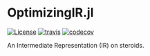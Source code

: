 # OptimizingIR.jl

[![License][license-img]](LICENSE)
[![travis][travis-img]][travis-url]
[![codecov][codecov-img]][codecov-url]

[license-img]: http://img.shields.io/badge/license-MIT-brightgreen.svg?style=flat-square
[travis-img]: https://img.shields.io/travis/felipenoris/OptimizingIR.jl/master.svg?logo=travis&label=Linux&style=flat-square
[travis-url]: https://travis-ci.org/felipenoris/OptimizingIR.jl
[codecov-img]: https://img.shields.io/codecov/c/github/felipenoris/OptimizingIR.jl/master.svg?label=codecov&style=flat-square
[codecov-url]: http://codecov.io/github/felipenoris/OptimizingIR.jl?branch=master

An Intermediate Representation (IR) on steroids.
